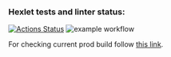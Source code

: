 ### Hexlet tests and linter status:
[![Actions Status](https://github.com/MarsBroshok96/python-project-83/workflows/hexlet-check/badge.svg)](https://github.com/MarsBroshok96/python-project-83/actions) ![example workflow](https://github.com/MarsBroshok96/python-project-83/actions/workflows/flake8.yml/badge.svg)



For checking current prod build follow [this link](https://marspageanalyzer.up.railway.app/).
